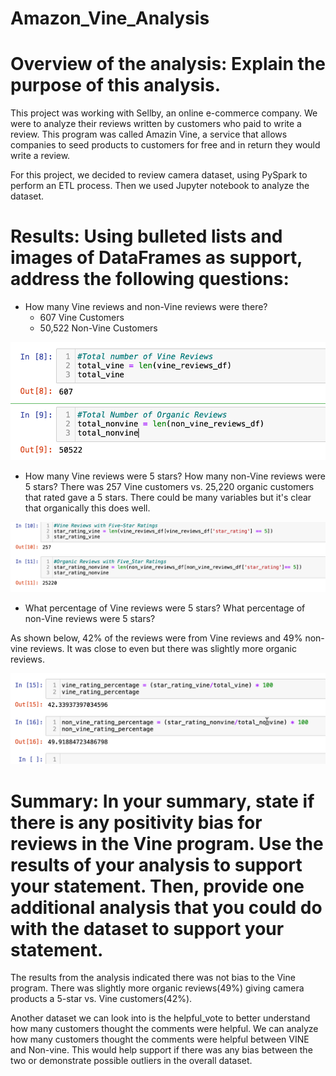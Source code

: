 # Amazon_Vine_Analysis
# Overview of the analysis: Explain the purpose of this analysis.
This project was working with Sellby, an online e-commerce company.  We were to analyze their reviews written by customers who paid to write a review.  This program was called Amazin Vine, a service that allows companies to seed products to customers for free and in return they would write a review. 

For this project, we decided to review camera dataset, using PySpark to perform an ETL process.  Then we used Jupyter notebook to analyze the dataset. 

# Results: Using bulleted lists and images of DataFrames as support, address the following questions:

* How many Vine reviews and non-Vine reviews were there?
    * 607 Vine Customers
    * 50,522 Non-Vine Customers 

![image](https://github.com/icheung487/Amazon_Vine_Analysis/blob/main/Resources/Total_Number_of_Vine.png)


* How many Vine reviews were 5 stars? How many non-Vine reviews were 5 stars?
There was 257 Vine customers vs. 25,220 organic customers that rated gave a 5 stars.  There could be many variables but it's clear that organically this does well. 


![image](https://github.com/icheung487/Amazon_Vine_Analysis/blob/main/Resources/Total_Number_with_5_Stars.png)

* What percentage of Vine reviews were 5 stars? What percentage of non-Vine reviews were 5 stars?

As shown below, 42% of the reviews were from Vine reviews and 49% non-vine reviews.  It was close to even but there was slightly more organic reviews. 

![image](https://github.com/icheung487/Amazon_Vine_Analysis/blob/main/Resources/Percentage_Vine_reviews.png)


# Summary: In your summary, state if there is any positivity bias for reviews in the Vine program. Use the results of your analysis to support your statement. Then, provide one additional analysis that you could do with the dataset to support your statement.
The results from the analysis indicated there was not bias to the Vine program.  There was slightly more organic reviews(49%) giving camera products a 5-star vs. Vine customers(42%).  

Another dataset we can look into is the helpful_vote to better understand how many customers thought the comments were helpful.  We can analyze how many customers thought the comments were helpful between VINE and Non-vine.  This would help support if there was any bias between the two or demonstrate possible outliers in the overall dataset.  
